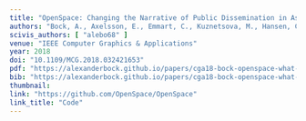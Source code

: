 ```yaml
---
title: "OpenSpace: Changing the Narrative of Public Dissemination in Astronomical Visualization from What to How"
authors: "Bock, A., Axelsson, E., Emmart, C., Kuznetsova, M., Hansen, C., Ynnerman, A."
scivis_authors: [ "alebo68" ]
venue: "IEEE Computer Graphics & Applications"
year: 2018
doi: "10.1109/MCG.2018.032421653"
pdf: "https://alexanderbock.github.io/papers/cga18-bock-openspace-what-to-how.pdf"
bib: "https://alexanderbock.github.io/papers/cga18-bock-openspace-what-to-how.bib"
thumbnail: 
link: "https://github.com/OpenSpace/OpenSpace"
link_title: "Code"
---
```



